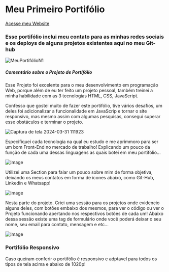 <h1>Meu Primeiro Portifólio</h1>
<a href="https://DevGustavoGantois.github.io" target=" _blank">Acesse meu Website </a>
<h3>Esse portifólio inclui meu contato para as minhas redes sociais e os deploys de alguns projetos existentes aqui no meu Git-hub</h3>

![MeuPortifólioN1](https://github.com/DevGustavoGantois/Portifolio-Dev-Front-End-Me/assets/123424700/addba604-3605-4200-8b43-9d2a92eabab7)

<h5>Comentário sobre o Projeto de Portifólio</h5>

<p>Esse Projeto foi excelente para o meu desenvolvimento em programação Web, porque além de eu ter feito um projeto pessoal, também treinei a minha habilidade com as 3 tecnologias HTML, CSS, JavaScript.</p>

<p>Confesso que gostei muito de fazer este portifólio, tive vários desafios, um deles foi adicionalizar a funcionalidade em JavaScrip e tornar o site responsivo, mas mesmo assim com algumas pesquisas, consegui superar esse obstáculos e terminar o projeto.</p>


![Captura de tela 2024-03-31 111923](https://github.com/DevGustavoGantois/Portifolio-Dev-Front-End-Me/assets/123424700/e6bacda2-5c92-4444-bda1-edc566e26d84)

<p>Especifiquei cada tecnologia na qual eu estudo e me aprimmoro para ser um bom Front-End no mercado de trabalho! Explicando um pouco da função de cada uma dessas linguagens as quais botei em meu portifólio...</p>

![image](https://github.com/DevGustavoGantois/Portifolio-Dev-Front-End-Me/assets/123424700/7348de6a-0415-47d5-9a37-6f10173162f4)

<p>Utilizei uma Section para falar um pouco sobre mim de forma objetiva, deixando os meus contatos em forma de ícones abaixo, como Git-Hub, Linkedin e Whatsapp!</p>


![image](https://github.com/DevGustavoGantois/Portifolio-Dev-Front-End-Me/assets/123424700/fa6c26af-dbcd-44e8-aa5d-74467ca9ec70)

<p>Nesta parte do projeto. Criei uma sessão para os projetos onde evidencio alguns deles, com botões embaixo dos mesmos, para ver o código ou ver o Projeto funcionando apertando nos respectivos botões de cada um! Abaixo dessa sessão existe uma tag de formulário onde você poderá deixar o seu nome, seu email para contato, mensagem e etc... </p>




![image](https://github.com/DevGustavoGantois/Portifolio-Dev-Front-End-Me/assets/123424700/4b2f809d-510d-4c4a-ac65-2976140c899b)

<h3>Portifólio Responsivo</h3>
<p>Caso queiram conferir o portifólio é responsivo e adptavel para todos os tipos de tela acima e abaixo de 1020p!</p>

